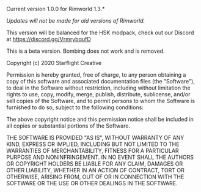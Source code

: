 Current version 1.0.0 for Rimworld 1.3.*

*Updates will not be made for old versions of Rimworld.* 

This version will be balanced for the HSK modpack, check out our Discord at https://discord.gg/VrmrybqufD

This is a beta version. Bombing does not work and is removed.

Copyright (c) 2020 Starflight Creative

Permission is hereby granted, free of charge, to any person obtaining a copy of this software and associated documentation files (the "Software"), to deal in the Software without restriction, including without limitation the rights to use, copy, modify, merge, publish, distribute, sublicense, and/or sell copies of the Software, and to permit persons to whom the Software is furnished to do so, subject to the following conditions:

The above copyright notice and this permission notice shall be included in all copies or substantial portions of the Software.

THE SOFTWARE IS PROVIDED "AS IS", WITHOUT WARRANTY OF ANY KIND, EXPRESS OR IMPLIED, INCLUDING BUT NOT LIMITED TO THE WARRANTIES OF MERCHANTABILITY, FITNESS FOR A PARTICULAR PURPOSE AND NONINFRINGEMENT. IN NO EVENT SHALL THE AUTHORS OR COPYRIGHT HOLDERS BE LIABLE FOR ANY CLAIM, DAMAGES OR OTHER LIABILITY, WHETHER IN AN ACTION OF CONTRACT, TORT OR OTHERWISE, ARISING FROM, OUT OF OR IN CONNECTION WITH THE SOFTWARE OR THE USE OR OTHER DEALINGS IN THE SOFTWARE.
